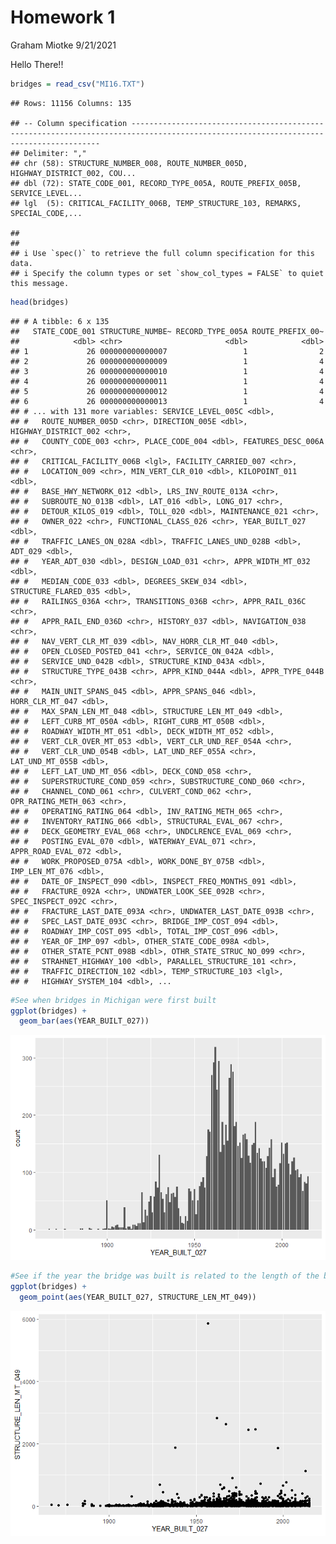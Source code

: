 Homework 1
================
Graham Miotke
9/21/2021

Hello
    There\!\!

``` r
bridges = read_csv("MI16.TXT")
```

    ## Rows: 11156 Columns: 135

    ## -- Column specification -------------------------------------------------------------------------------------------------------------------------------------
    ## Delimiter: ","
    ## chr (58): STRUCTURE_NUMBER_008, ROUTE_NUMBER_005D, HIGHWAY_DISTRICT_002, COU...
    ## dbl (72): STATE_CODE_001, RECORD_TYPE_005A, ROUTE_PREFIX_005B, SERVICE_LEVEL...
    ## lgl  (5): CRITICAL_FACILITY_006B, TEMP_STRUCTURE_103, REMARKS, SPECIAL_CODE,...

    ## 
    ## 
    ## i Use `spec()` to retrieve the full column specification for this data.
    ## i Specify the column types or set `show_col_types = FALSE` to quiet this message.

``` r
head(bridges)
```

    ## # A tibble: 6 x 135
    ##   STATE_CODE_001 STRUCTURE_NUMBE~ RECORD_TYPE_005A ROUTE_PREFIX_00~
    ##            <dbl> <chr>                       <dbl>            <dbl>
    ## 1             26 000000000000007                 1                2
    ## 2             26 000000000000009                 1                4
    ## 3             26 000000000000010                 1                4
    ## 4             26 000000000000011                 1                4
    ## 5             26 000000000000012                 1                4
    ## 6             26 000000000000013                 1                4
    ## # ... with 131 more variables: SERVICE_LEVEL_005C <dbl>,
    ## #   ROUTE_NUMBER_005D <chr>, DIRECTION_005E <dbl>, HIGHWAY_DISTRICT_002 <chr>,
    ## #   COUNTY_CODE_003 <chr>, PLACE_CODE_004 <dbl>, FEATURES_DESC_006A <chr>,
    ## #   CRITICAL_FACILITY_006B <lgl>, FACILITY_CARRIED_007 <chr>,
    ## #   LOCATION_009 <chr>, MIN_VERT_CLR_010 <dbl>, KILOPOINT_011 <dbl>,
    ## #   BASE_HWY_NETWORK_012 <dbl>, LRS_INV_ROUTE_013A <chr>,
    ## #   SUBROUTE_NO_013B <dbl>, LAT_016 <dbl>, LONG_017 <chr>,
    ## #   DETOUR_KILOS_019 <dbl>, TOLL_020 <dbl>, MAINTENANCE_021 <chr>,
    ## #   OWNER_022 <chr>, FUNCTIONAL_CLASS_026 <chr>, YEAR_BUILT_027 <dbl>,
    ## #   TRAFFIC_LANES_ON_028A <dbl>, TRAFFIC_LANES_UND_028B <dbl>, ADT_029 <dbl>,
    ## #   YEAR_ADT_030 <dbl>, DESIGN_LOAD_031 <chr>, APPR_WIDTH_MT_032 <dbl>,
    ## #   MEDIAN_CODE_033 <dbl>, DEGREES_SKEW_034 <dbl>, STRUCTURE_FLARED_035 <dbl>,
    ## #   RAILINGS_036A <chr>, TRANSITIONS_036B <chr>, APPR_RAIL_036C <chr>,
    ## #   APPR_RAIL_END_036D <chr>, HISTORY_037 <dbl>, NAVIGATION_038 <chr>,
    ## #   NAV_VERT_CLR_MT_039 <dbl>, NAV_HORR_CLR_MT_040 <dbl>,
    ## #   OPEN_CLOSED_POSTED_041 <chr>, SERVICE_ON_042A <dbl>,
    ## #   SERVICE_UND_042B <dbl>, STRUCTURE_KIND_043A <dbl>,
    ## #   STRUCTURE_TYPE_043B <chr>, APPR_KIND_044A <dbl>, APPR_TYPE_044B <chr>,
    ## #   MAIN_UNIT_SPANS_045 <dbl>, APPR_SPANS_046 <dbl>, HORR_CLR_MT_047 <dbl>,
    ## #   MAX_SPAN_LEN_MT_048 <dbl>, STRUCTURE_LEN_MT_049 <dbl>,
    ## #   LEFT_CURB_MT_050A <dbl>, RIGHT_CURB_MT_050B <dbl>,
    ## #   ROADWAY_WIDTH_MT_051 <dbl>, DECK_WIDTH_MT_052 <dbl>,
    ## #   VERT_CLR_OVER_MT_053 <dbl>, VERT_CLR_UND_REF_054A <chr>,
    ## #   VERT_CLR_UND_054B <dbl>, LAT_UND_REF_055A <chr>, LAT_UND_MT_055B <dbl>,
    ## #   LEFT_LAT_UND_MT_056 <dbl>, DECK_COND_058 <chr>,
    ## #   SUPERSTRUCTURE_COND_059 <chr>, SUBSTRUCTURE_COND_060 <chr>,
    ## #   CHANNEL_COND_061 <chr>, CULVERT_COND_062 <chr>, OPR_RATING_METH_063 <chr>,
    ## #   OPERATING_RATING_064 <dbl>, INV_RATING_METH_065 <chr>,
    ## #   INVENTORY_RATING_066 <dbl>, STRUCTURAL_EVAL_067 <chr>,
    ## #   DECK_GEOMETRY_EVAL_068 <chr>, UNDCLRENCE_EVAL_069 <chr>,
    ## #   POSTING_EVAL_070 <dbl>, WATERWAY_EVAL_071 <chr>, APPR_ROAD_EVAL_072 <dbl>,
    ## #   WORK_PROPOSED_075A <dbl>, WORK_DONE_BY_075B <dbl>, IMP_LEN_MT_076 <dbl>,
    ## #   DATE_OF_INSPECT_090 <dbl>, INSPECT_FREQ_MONTHS_091 <dbl>,
    ## #   FRACTURE_092A <chr>, UNDWATER_LOOK_SEE_092B <chr>, SPEC_INSPECT_092C <chr>,
    ## #   FRACTURE_LAST_DATE_093A <chr>, UNDWATER_LAST_DATE_093B <chr>,
    ## #   SPEC_LAST_DATE_093C <chr>, BRIDGE_IMP_COST_094 <dbl>,
    ## #   ROADWAY_IMP_COST_095 <dbl>, TOTAL_IMP_COST_096 <dbl>,
    ## #   YEAR_OF_IMP_097 <dbl>, OTHER_STATE_CODE_098A <dbl>,
    ## #   OTHER_STATE_PCNT_098B <dbl>, OTHR_STATE_STRUC_NO_099 <chr>,
    ## #   STRAHNET_HIGHWAY_100 <dbl>, PARALLEL_STRUCTURE_101 <chr>,
    ## #   TRAFFIC_DIRECTION_102 <dbl>, TEMP_STRUCTURE_103 <lgl>,
    ## #   HIGHWAY_SYSTEM_104 <dbl>, ...

``` r
#See when bridges in Michigan were first built
ggplot(bridges) + 
  geom_bar(aes(YEAR_BUILT_027))
```

![](README_files/figure-gfm/unnamed-chunk-1-1.png)<!-- -->

``` r
#See if the year the bridge was built is related to the length of the bridge
ggplot(bridges) + 
  geom_point(aes(YEAR_BUILT_027, STRUCTURE_LEN_MT_049))
```

![](README_files/figure-gfm/unnamed-chunk-1-2.png)<!-- -->
